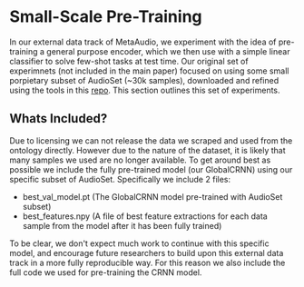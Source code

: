 # Small-Scale Pre-Training
In our external data track of MetaAudio, we experiment with the idea of pre-training a general purpose encoder, which we then use with a simple linear classifier to solve few-shot tasks at test time. Our original set of experimnets (not included in the main paper) focused on using some small porpietary subset of AudioSet (~30k samples), downloaded and refined using the tools in this [repo](https://github.com/CHeggan/AudioSet-For-Meta-Learning). This section outlines this set of experiments. 

## Whats Included?
Due to licensing we can not release the data we scraped and used from the ontology directly. However due to the nature of the dataset, it is likely that many samples we used are no longer available. To get around best as possible we include the fully pre-trained model (our GlobalCRNN) using our specific subset of AudioSet. Specifically we include 2 files:
 - best_val_model.pt (The GlobalCRNN model pre-trained with AudioSet subset)
 - best_features.npy (A file of best feature extractions for each data sample from the model after it has been fully trained)

To be clear, we don't expect much work to continue with this specific model, and encourage future researchers to build upon this external data track in a more fully reproducible way.  For this reason we also include the full code we used for pre-training the CRNN model. 


